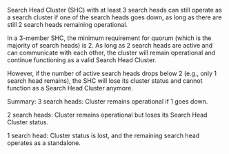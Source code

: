 Search Head Cluster (SHC) with at least 3 search heads can still operate as a search cluster if one of the search heads goes down, as long as there are still 2 search heads remaining operational.

In a 3-member SHC, the minimum requirement for quorum (which is the majority of search heads) is 2. As long as 2 search heads are active and can communicate with each other, the cluster will remain operational and continue functioning as a valid Search Head Cluster.

However, if the number of active search heads drops below 2 (e.g., only 1 search head remains), the SHC will lose its cluster status and cannot function as a Search Head Cluster anymore.

Summary:
3 search heads: Cluster remains operational if 1 goes down.

2 search heads: Cluster remains operational but loses its Search Head Cluster status.

1 search head: Cluster status is lost, and the remaining search head operates as a standalone.